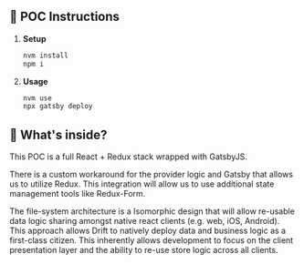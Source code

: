 ## 🚀 POC Instructions

1.  **Setup**

    ```sh
    nvm install
    npm i
    ```

1.  **Usage**

    ```sh
    nvm use
    npx gatsby deploy
    ```

## 🧐 What's inside?

This POC is a full React + Redux stack wrapped with GatsbyJS.

There is a custom workaround for the provider logic and Gatsby that allows us to utilize Redux. This integration will allow us to use additional state management tools like Redux-Form.

The file-system architecture is a Isomorphic design that will allow re-usable data logic sharing amongst native react clients (e.g. web, iOS, Android). This approach allows Drift to natively deploy data and business logic as a first-class citizen. This inherently allows development to focus on the client presentation layer and the ability to re-use store logic across all clients.
